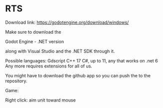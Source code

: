 # RTS
Download link: https://godotengine.org/download/windows/

Make sure to download the

Godot Engine - .NET version

along with Visual Studio and the .NET SDK through it.

Possible languages:
Gdscript
C++ 17
C#, up to 11, any that works on .net 6
Any more requires extensions for all of us.

You might have to download the github app so you can push the to the repository.

Game:

Right click: aim unit toward mouse
